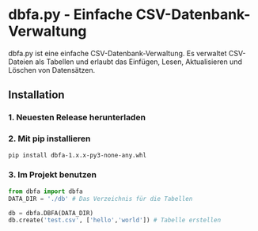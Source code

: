 # dbfa.py - Einfache CSV-Datenbank-Verwaltung

dbfa.py ist eine einfache CSV-Datenbank-Verwaltung. Es verwaltet CSV-Dateien
als Tabellen und erlaubt das Einfügen, Lesen, Aktualisieren und Löschen von
Datensätzen.


## Installation

### 1. Neuesten Release herunterladen

### 2. Mit pip installieren

```
pip install dbfa-1.x.x-py3-none-any.whl
```

### 3. Im Projekt benutzen

```python
from dbfa import dbfa
DATA_DIR = './db' # Das Verzeichnis für die Tabellen

db = dbfa.DBFA(DATA_DIR)
db.create('test.csv', ['hello','world']) # Tabelle erstellen
```